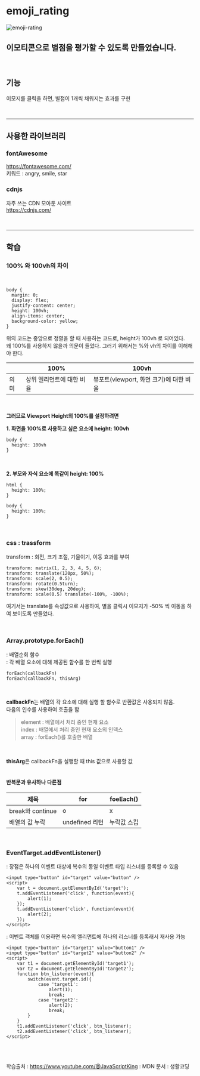 # emoji_rating

![emoji-rating](https://github.com/onhope/emoji_rating/assets/97660780/af67a5f0-3005-4d75-9b63-7ececcb87314)  
    
    
## 이모티콘으로 별점을 평가할 수 있도록 만들었습니다.  

<br>

## 기능
이모지를 클릭을 하면, 별점이 1개씩 채워지는 효과를 구현

<br>

-----------------------------------------------------------------------------------------------
 
## 사용한 라이브러리
### fontAwesome  
https://fontawesome.com/  
키워드 : angry, smile, star

### cdnjs    
자주 쓰는 CDN 모아둔 사이트  
https://cdnjs.com/

<br>

-----------------------------------------------------------------------------------------------

## 학습  
### 100% 와 100vh의 차이   

<br>

```
body {
  margin: 0;
  display: flex;
  justify-content: center;
  height: 100vh;
  align-items: center;
  background-color: yellow;
}
```

위의 코드는 중앙으로 정렬을 할 때 사용하는 코드로, height가 100vh 로 되어있다.   
왜 100%를 사용하지 않을까 의문이 들었다. 그러기 위해서는 %와 vh의 차이를 이해해야 한다.   

| |100%|100vh|
|------|---|---|
|의미|상위 엘리먼트에 대한 비율|뷰포트(viewport, 화면 크기)에 대한 비율|

<br>

**그러므로 Viewport Height의 100%를 설정하려면**
<br>

**1. 화면을 100%로 사용하고 싶은 요소에 height: 100vh** 
```
body {
  height: 100vh
}
```

<br>  

**2. 부모와 자식 요소에 똑같이 height: 100%** 
```
html {
  height: 100%;
}

body { 
  height: 100%;
}
```

<br>

### css : trassform

transform : 회전, 크기 조절, 기울이기, 이동 효과를 부여

```
transform: matrix(1, 2, 3, 4, 5, 6);
transform: translate(120px, 50%);
transform: scale(2, 0.5);
transform: rotate(0.5turn);
transform: skew(30deg, 20deg);
transform: scale(0.5) translate(-100%, -100%);
```

여기서는 translate를 속성값으로 사용하여, 별을 클릭시 이모지가 -50% 씩 이동을 하여 보이도록 만들었다. 

<br>

### Array.prototype.forEach()
: 배열순회 함수  
: 각 배열 요소에 대해 제공된 함수를 한 번씩 실행
<br>
```
forEach(callbackFn)
forEach(callbackFn, thisArg)
```
<br>

**callbackFn**는 
배열의 각 요소에 대해 실행 할 함수로 반환값은 사용되지 않음.   
다음의 인수를 사용하여 호출을 함
> element : 배열에서 처리 중인 현재 요소  
> index : 배열에서 처리 중인 현재 요소의 인덱스  
> array : forEach()를 호출한 배열
<br>

**thisArg**은 callbackFn을 실행할 때 this 값으로 사용할 값   
<br>  
#### 반복문과 유사하나 다른점 

|제목|for|foeEach()|
|------|---|---|
|break와 continue|o|x|
|배열의 값 누락|undefined 리턴|누락값 스킵|   

<br>    

### EventTarget.addEventListener()   
: 장점은 하나의 이벤트 대상에 복수의 동일 이벤트 타입 리스너를 등록할 수 있음   
```
<input type="button" id="target" value="button" />
<script>
    var t = document.getElementById('target');
    t.addEventListener('click', function(event){
        alert(1);
    });
    t.addEventListener('click', function(event){
        alert(2);
    });
</script>
```
: 이벤트 객체를 이용하면 복수의 엘리먼트에 하나의 리스너를 등록래서 재사용 가능  
```
<input type="button" id="target1" value="button1" />
<input type="button" id="target2" value="button2" />
<script>
    var t1 = document.getElementById('target1');
    var t2 = document.getElementById('target2');
    function btn_listener(event){
        switch(event.target.id){
            case 'target1':
                alert(1);
                break;
            case 'target2':
                alert(2);
                break;
        }
    }
    t1.addEventListener('click', btn_listener);
    t2.addEventListener('click', btn_listener);
</script>
```



<br>
<br>


학습출처 
: https://www.youtube.com/@JavaScriptKing 
: MDN 문서
: 생활코딩